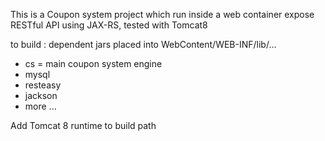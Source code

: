 This is a Coupon system project which run inside a web container
expose RESTful API using JAX-RS, tested with Tomcat8

to build :
dependent jars placed into WebContent/WEB-INF/lib/...

* cs = main coupon system engine
* mysql
* resteasy
* jackson 
* more ...

Add Tomcat 8 runtime to build path 